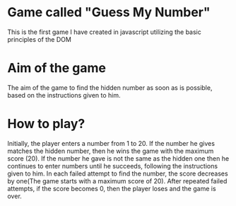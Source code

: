 # Game called "Guess My Number"
This is the first game I have created in javascript utilizing the basic principles of the DOM
# Aim of the game
The aim of the game to find the hidden number as soon as is possible, based on the instructions given to him.
# How to play?
Initially, the player enters a number from 1 to 20. If the number he gives matches the hidden number, then he wins the game with the maximum score (20).
If the number he gave is not the same as the hidden one then he continues to enter numbers until he succeeds, following the instructions given to him.
In each failed attempt to find the number, the score decreases by one(The game starts with a maximum score of 20).
After repeated failed attempts, if the score becomes 0, then the player loses and the game is over.
